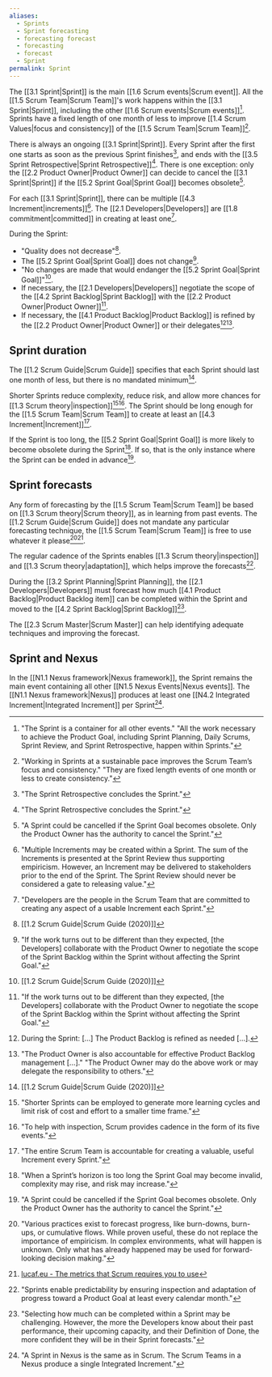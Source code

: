 ```yaml
---
aliases:
  - Sprints
  - Sprint forecasting
  - forecasting forecast
  - forecasting
  - forecast
  - Sprint
permalink: Sprint
---
```

The [[3.1 Sprint|Sprint]] is the main [[1.6 Scrum events|Scrum event]]. All the [[1.5 Scrum Team|Scrum Team]]'s work happens within the [[3.1 Sprint|Sprint]], including the other [[1.6 Scrum events|Scrum events]][^all-work-sprint]. Sprints have a fixed length of one month of less to improve [[1.4 Scrum Values|focus and consistency]] of the [[1.5 Scrum Team|Scrum Team]][^sprint-focus-consistency].

[^all-work-sprint]: "The Sprint is a container for all other events." "All the work necessary to achieve the Product Goal, including Sprint Planning, Daily Scrums, Sprint Review, and Sprint Retrospective, happen within Sprints."[^scrum-guide-2020]
[^sprint-focus-consistency]:"Working in Sprints at a sustainable pace improves the Scrum Team’s focus and consistency." "They are fixed length events of one month or less to create consistency."[^scrum-guide-2020]

There is always an ongoing [[3.1 Sprint|Sprint]]. Every Sprint after the first one starts as soon as the previous Sprint finishes[^sprint-end], and ends with the [[3.5 Sprint Retrospective|Sprint Retrospective]][^sprint-end]. There is one exception: only the [[2.2 Product Owner|Product Owner]] can decide to cancel the [[3.1 Sprint|Sprint]] if the [[5.2 Sprint Goal|Sprint Goal]] becomes obsolete[^sprint-cancelled].

[^sprint-start]: "A new Sprint starts immediately after the conclusion of the previous Sprint."[^scrum-guide-2020]
[^sprint-end]: "The Sprint Retrospective concludes the Sprint."[^scrum-guide-2020]
[^sprint-cancelled]: "A Sprint could be cancelled if the Sprint Goal becomes obsolete. Only the Product Owner has the authority to cancel the Sprint."[^scrum-guide-2020]

For each [[3.1 Sprint|Sprint]], there can be multiple [[4.3 Increment|increments]][^multiple-increments]. The [[2.1 Developers|Developers]] are [[1.8 commitment|committed]] in creating at least one[^developers-definition].

[^multiple-increments]: "Multiple Increments may be created within a Sprint. The sum of the Increments is presented at the Sprint Review thus supporting empiricism. However, an Increment may be delivered to stakeholders prior to the end of the Sprint. The Sprint Review should never be considered a gate to releasing value."[^scrum-guide-2020]
[^developers-definition]: "Developers are the people in the Scrum Team that are committed to creating any aspect of a usable Increment each Sprint."[^scrum-guide-2020]

During the Sprint:
- "Quality does not decrease"[^scrum-guide-2020].
- The [[5.2 Sprint Goal|Sprint Goal]] does not change[^po-devs-changes].
- "No changes are made that would endanger the [[5.2 Sprint Goal|Sprint Goal]]"[^scrum-guide-2020].
- If necessary, the [[2.1 Developers|Developers]] negotiate the scope of the [[4.2 Sprint Backlog|Sprint Backlog]] with the [[2.2 Product Owner|Product Owner]][^po-devs-changes].
- If necessary, the [[4.1 Product Backlog|Product Backlog]] is refined by the [[2.2 Product Owner|Product Owner]] or their delegates[^refinement-as-needed][^po-accountable-refinement].

[^po-devs-changes]: "If the work turns out to be different than they expected, \[the Developers\] collaborate with the Product Owner to negotiate the scope of the Sprint Backlog within the Sprint without affecting the Sprint Goal."[^scrum-guide-2020]
[^refinement-as-needed]: During the Sprint: \[...\] The Product Backlog is refined as needed \[...\].
[^po-accountable-refinement]: "The Product Owner is also accountable for effective Product Backlog management \[...\]." "The Product Owner may do the above work or may delegate the responsibility to others."[^scrum-guide-2020]
## Sprint duration

The [[1.2 Scrum Guide|Scrum Guide]] specifies that each Sprint should last one month of less, but there is no mandated minimum[^scrum-guide-2020].

Shorter Sprints reduce complexity, reduce risk, and allow more chances for [[1.3 Scrum theory|inspection]][^shorter-sprints][^help-inspection]. The Sprint should be long enough for the [[1.5 Scrum Team|Scrum Team]] to create at least an [[4.3 Increment|Increment]][^increment-sprint-accountability].

[^help-inspection]:"To help with inspection, Scrum provides cadence in the form of its five events."[^scrum-guide-2020]
[^shorter-sprints]:"Shorter Sprints can be employed to generate more learning cycles and limit risk of cost and effort to a smaller time frame."
[^increment-sprint-accountability]: "The entire Scrum Team is accountable for creating a valuable, useful Increment every Sprint."[^scrum-guide-2020]

If the Sprint is too long, the [[5.2 Sprint Goal|Sprint Goal]] is more likely to become obsolete during the Sprint[^sprint-too-long]. If so, that is the only instance where the Sprint can be ended in advance[^sprint-cancelled].

[^sprint-too-long]:"When a Sprint’s horizon is too long the Sprint Goal may become invalid, complexity may rise, and risk may increase."[^scrum-guide-2020]

[^scrum-guide-2020]: [[1.2 Scrum Guide|Scrum Guide (2020)]]

## Sprint forecasts

Any form of forecasting by the [[1.5 Scrum Team|Scrum Team]] be based on [[1.3 Scrum theory|Scrum theory]], as in learning from past events. The [[1.2 Scrum Guide|Scrum Guide]] does not mandate any particular forecasting technique, the [[1.5 Scrum Team|Scrum Team]] is free to use whatever it please[^forecast-empiricism][^lucafeu-metrics].

[^forecast-empiricism]: "Various practices exist to forecast progress, like burn-downs, burn-ups, or cumulative flows. While proven useful, these do not replace the importance of empiricism. In complex environments, what will happen is unknown. Only what has already happened may be used for forward-looking decision making."[^scrum-guide-2020]
[^lucafeu-metrics]: [lucaf.eu - The metrics that Scrum requires you to use](https://lucaf.eu/2025/02/22/scrum-metrics.html)

The regular cadence of the Sprints enables [[1.3 Scrum theory|inspection]] and [[1.3 Scrum theory|adaptation]], which helps improve the forecasts[^sprints-enable-predictability].

[^sprints-enable-predictability]: "Sprints enable predictability by ensuring inspection and adaptation of progress toward a Product Goal at least every calendar month."[^scrum-guide-2020]

During the [[3.2 Sprint Planning|Sprint Planning]], the [[2.1 Developers|Developers]] must forecast how much [[4.1 Product Backlog|Product Backlog item]] can be completed within the Sprint and moved to the [[4.2 Sprint Backlog|Sprint Backlog]][^step-two-forecast].

[^step-two-forecast]: "Selecting how much can be completed within a Sprint may be challenging. However, the more the Developers know about their past performance, their upcoming capacity, and their Definition of Done, the more confident they will be in their Sprint forecasts."[^scrum-guide-2020]

The [[2.3 Scrum Master|Scrum Master]] can help identifying adequate techniques and improving the forecast.

## Sprint and Nexus

In the [[N1.1 Nexus framework|Nexus framework]], the Sprint remains the main event containing all other [[N1.5 Nexus Events|Nexus events]]. The [[N1.1 Nexus framework|Nexus]] produces at least one [[N4.2 Integrated Increment|Integrated Increment]] per Sprint[^sprint-nexus].

[^sprint-nexus]: "A Sprint in Nexus is the same as in Scrum. The Scrum Teams in a Nexus produce a single Integrated Increment."[^nexus-guide-2021]

[^nexus-guide-2021]: [[N1.2 Nexus Guide|Nexus Guide (2021)]]
